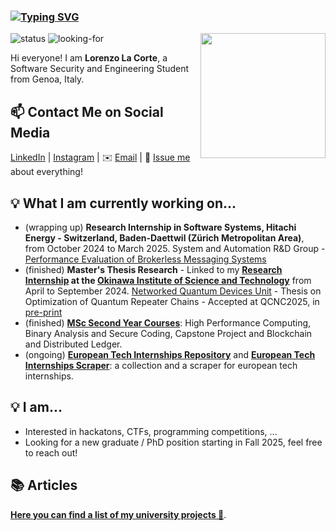 ### [![Typing SVG](https://readme-typing-svg.herokuapp.com?font=Architects+Daughter&color=7AF79A&size=30&lines=Hello!+I'm+Lax)](https://git.io/typing-svg)

<!---
 # My Github stats
 ![LorenzoLaCorte's GitHub stats](https://github-readme-stats.vercel.app/api?username=LorenzoLaCorte&hide=issues&show_icons=true&theme=gotham)
-->

<!--https://user-images.githubusercontent.com/5713670/87202985-820dcb80-c2b6-11ea-9f56-7ec461c497c3.gif-->
<img align='right' src='https://media.giphy.com/media/qgQUggAC3Pfv687qPC/giphy.gif' width='200'>

![status](https://img.shields.io/badge/student-8A2BE2) ![looking-for](https://img.shields.io/badge/internships-research%20opportunities-blue)

Hi everyone! I am **Lorenzo La Corte**, a Software Security and Engineering Student from Genoa, Italy. 

## 📫 Contact Me on Social Media

[LinkedIn][0] | [Instagram][1] | ✉️ [Email][2] | 💬 [Issue me][3] about everything!

## 💡 What I am currently working on...
- (wrapping up) **Research Internship in Software Systems, Hitachi Energy - Switzerland, Baden-Daettwil (Zürich Metropolitan Area)**, from October 2024 to March 2025.
  System and Automation R&D Group - [Performance Evaluation of Brokerless Messaging Systems][11]
- (finished) **Master's Thesis Research** - Linked to my **[Research Internship][7] at the [Okinawa Institute of Science and Technology][9]** from April to September 2024.
  [Networked Quantum Devices Unit][8] - Thesis on Optimization of Quantum Repeater Chains - Accepted at QCNC2025, in [pre-print][10]
- (finished) [**MSc Second Year Courses**][4]: High Performance Computing, Binary Analysis and Secure Coding, Capstone Project and Blockchain and Distributed Ledger.
- (ongoing) [**European Tech Internships Repository**][5] and [**European Tech Internships Scraper**][6]: a collection and a scraper for european tech internships.

## 💡 I am...
- Interested in hackatons, CTFs, programming competitions, ...
- Looking for a new graduate / PhD position starting in Fall 2025, feel free to reach out!

## 📚 Articles 

**[Here you can find a list of my university projects 📖][4]**. 

[0]: https://www.linkedin.com/in/lorenzo-la-corte-0b96a0167
[1]: https://www.instagram.com/lorenzolacorte99
[2]: mailto:lorenzolacorte99@gmail.com
[3]: https://github.com/LorenzoLaCorte/LorenzoLaCorte/issues
[4]: https://lorenzolacorte.github.io/university-courses-showcase/
[5]: https://github.com/LorenzoLaCorte/european-tech-internships-2024
[6]: https://github.com/LorenzoLaCorte/internship-scraper
[7]: https://groups.oist.jp/netq/post/2024/04/13/unit-members-new-research-intern
[8]: https://groups.oist.jp/netq
[9]: https://www.oist.jp/
[10]: https://arxiv.org/abs/2502.02208
[11]: https://github.com/hitachienergy/messaging-libraries-benchmark

